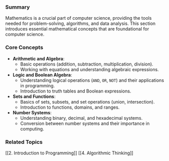 ### Summary

Mathematics is a crucial part of computer science, providing the tools needed for problem-solving, algorithms, and data analysis. This section introduces essential mathematical concepts that are foundational for computer science.

### Core Concepts

- **Arithmetic and Algebra**:
    - Basic operations (addition, subtraction, multiplication, division).
    - Working with equations and understanding algebraic expressions.
- **Logic and Boolean Algebra**:
    - Understanding logical operations (`AND`, `OR`, `NOT`) and their applications in programming.
    - Introduction to truth tables and Boolean expressions.
- **Sets and Functions**:
    - Basics of sets, subsets, and set operations (union, intersection).
    - Introduction to functions, domains, and ranges.
- **Number Systems**:
    - Understanding binary, decimal, and hexadecimal systems.
    - Conversion between number systems and their importance in computing.

### Related Topics

[[2. Introduction to Programming]]
[[4. Algorithmic Thinking]]